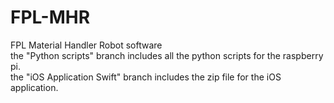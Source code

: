 # FPL-MHR
FPL Material Handler Robot software <br />
the "Python scripts" branch includes all the python scripts for the raspberry pi.<br />
the "iOS Application Swift" branch includes the zip file for the iOS application. <br />
